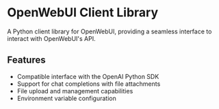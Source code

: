# OpenWebUI Client Library

A Python client library for OpenWebUI, providing a seamless interface to interact with OpenWebUI's API.

## Features

* Compatible interface with the OpenAI Python SDK
* Support for chat completions with file attachments
* File upload and management capabilities
* Environment variable configuration
